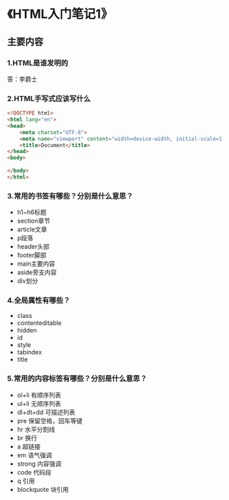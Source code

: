 # 《HTML入门笔记1》
## 主要内容
### 1.HTML是谁发明的
答：李爵士
### 2.HTML手写式应该写什么
```html
<!DOCTYPE html>
<html lang="en">
<head>
    <meta charset="UTF-8">
    <meta name="viewport" content="width=device-width, initial-scale=1.0">
    <title>Document</title>
</head>
<body>
    
</body>
</html>
```
### 3.常用的书签有哪些？分别是什么意思？
* h1~h6标题
* section章节
* article文章
* p段落
* header头部
* footer脚部
* main主要内容
* aside旁支内容
* div划分


### 4.全局属性有哪些？
* class
* contenteditable
* hidden
* id
* style
* tabindex
* title

### 5.常用的内容标签有哪些？分别是什么意思？
* ol+li 有顺序列表
* ul+li 无顺序列表
* dl+dt+dd 可描述列表
* pre 保留空格，回车等键
* hr 水平分割线
* br 换行
* a 超链接
* em 语气强调
* strong 内容强调
* code 代码段
* q 引用
* blockquote 块引用
